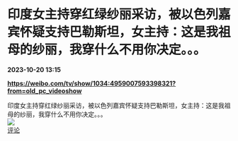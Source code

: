 # 印度女主持穿红绿纱丽采访，被以色列嘉宾怀疑支持巴勒斯坦，女主持：这是我祖母的纱丽，我穿什么不用你决定。。。

**2023-10-20 13:15**

**https://weibo.com/tv/show/1034:4959007593398321?from=old_pc_videoshow**

印度女主持穿红绿纱丽采访，被以色列嘉宾怀疑支持巴勒斯坦，女主持：这是我祖母的纱丽，我穿什么不用你决定。。。  
![](https://img3.chouti.com/CHOUTI_231020_2C7C10855D8D4A6C9496BA28AF172B12.jpg)  
[评论](https://m.chouti.com/link/40353261)